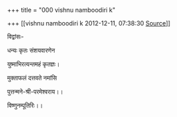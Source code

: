 +++
title = "000 vishnu namboodiri k"

+++
[[vishnu namboodiri k	2012-12-11, 07:38:30 [Source](https://groups.google.com/g/bvparishat/c/VNC9YU5CwOQ)]]



विद्वांसः-



धन्यः कृतः संशयवारणेन

युष्माभिरत्यन्तमहं कृतज्ञः।

मुक्ताफलं दत्तवते नमांसि

पुत्तन्मने-श्री-परमेश्वराय।।



विष्णुनम्पूतिरिः।।

